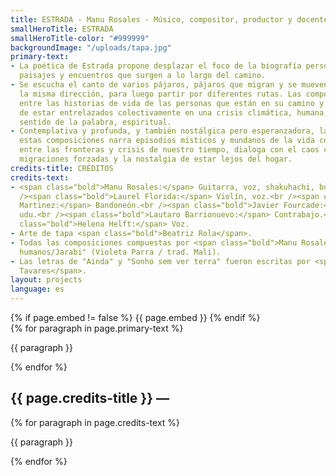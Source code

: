 ```yaml
---
title: ESTRADA - Manu Rosales - Músico, compositor, productor y docente
smallHeroTitle: ESTRADA
smallHeroTitle-color: "#999999"
backgroundImage: "/uploads/tapa.jpg"
primary-text:
- La poética de Estrada propone desplazar el foco de la biografía personal hacia los
  paisajes y encuentros que surgen a lo largo del camino.
- Se escucha el canto de varios pájaros, pájaros que migran y se mueven juntos en
  la misma dirección, para luego partir por diferentes rutas. Las composiciones oscilan
  entre las historias de vida de las personas que están en su camino y la sensación/certeza
  de estar entrelazados colectivamente en una crisis climática, humana, y en cierto
  sentido de la palabra, espiritual.
- Contemplativa y profunda, y también nostálgica pero esperanzadora, la poética de
  estas composiciones narra episodios místicos y mundanos de la vida cotidiana, transitando
  entre las fronteras y crisis de nuestro tiempo, dialoga con el caos climático, las
  migraciones forzadas y la nostalgia de estar lejos del hogar.
credits-title: CRÉDITOS
credits-text:
- <span class="bold">Manu Rosales:</span> Guitarra, voz, shakuhachi, bombo, qraqeb.<br
  /><span class="bold">Laurel Florida:</span> Violín, voz.<br /><span class="bold">Francisco
  Martinez:</span> Bandoneón.<br /><span class="bold">Javier Fourcade:</span> Tabla,
  udu.<br /><span class="bold">Lautaro Barrionuevo:</span> Contrabajo.<br /><span
  class="bold">Helena Helft:</span> Voz.
- Arte de tapa <span class="bold">Beatriz Rola</span>.
- Todas las composiciones compuestas por <span class="bold">Manu Rosales</span>, excepto  "Jardines
  humanos/Jarabi" (Violeta Parra / trad. Mali).
- Las letras de "Ainda" y "Sonho sem ver terra" fueron escritas por <span class="bold">Pavel
  Tavares</span>.
layout: projects
language: es
---
```


<section>
    {% if page.embed != false %}
        {{ page.embed }}
    {% endif %}
    <div>
        {% for paragraph in page.primary-text %}
            <p>
                {{ paragraph }}
            </p>
        {% endfor %}
    </div>
    <h2>
        {{ page.credits-title }} —
    </h2>
    <div>
        {% for paragraph in page.credits-text %}
            <p>
                {{ paragraph }}
            </p>
        {% endfor %}
    </div>
</section>